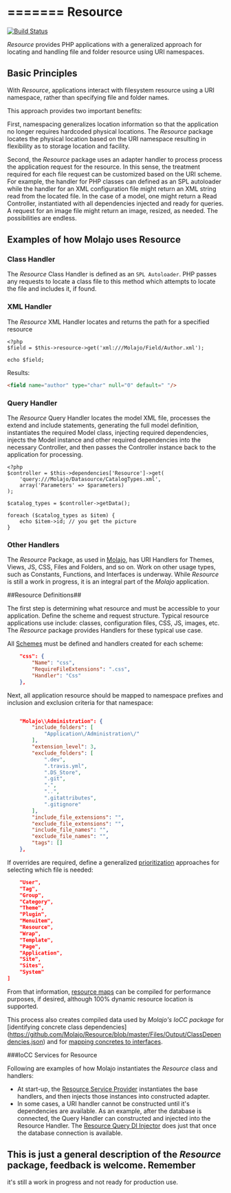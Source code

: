=======
Resource
=======

[![Build Status](https://travis-ci.org/Molajo/Resource.png?branch=master)](https://travis-ci.org/Molajo/Resource)

*Resource* provides PHP applications with a generalized approach for locating and handling
    file and folder resource using URI namespaces.

## Basic Principles

With *Resource*, applications interact with filesystem resource using a URI namespace, rather than specifying
 file and folder names.

 This approach provides two important benefits:

 First, namespacing generalizes location
  information so that the application no longer requires hardcoded physical locations. The *Resource* package
   locates the physical location based on the URI namespace resulting in flexibility as to storage location and
   facility.

   Second, the *Resource* package uses an adapter handler to process process the application request
   for the resource. In this sense, the treatment required for each file request can be customized based on the
   URI scheme. For example, the handler for PHP classes can defined as an SPL autoloader while the handler for
   an XML configuration file might return an XML string read from the located file. In the case of a model, one
   might return a Read Controller, instantiated with all dependencies injected and ready for queries. A request
   for an image file might return an image, resized, as needed. The possibilities are endless.

## Examples of how Molajo uses Resource

### Class Handler

The *Resource* Class Handler is defined as an `SPL Autoloader`. PHP passes any requests to locate a class file
to this method which attempts to locate the file and includes it, if found.

### XML Handler

The *Resource* XML Handler locates and returns the path for a specified resource

```
<?php
$field = $this->resource->get('xml:///Molajo/Field/Author.xml');

echo $field;
```

Results:
```html
<field name="author" type="char" null="0" default=" "/>
```

### Query Handler

The *Resource* Query Handler locates the model XML file, processes the extend and include
statements, generating the full model definition, instantiates the required Model class,
injecting required dependencies, injects the Model instance and other required dependencies
into the necessary Controller, and then passes the Controller instance back to
the application for processing.

```
<?php
$controller = $this->dependencies['Resource']->get(
    'query:///Molajo/Datasource/CatalogTypes.xml',
    array('Parameters' => $parameters)
);

$catalog_types = $controller->getData();

foreach ($catalog_types as $item) {
    echo $item->id; // you get the picture
}
```

### Other Handlers

The *Resource* Package, as used in [Molajo](https://github.com/Molajo/Standard), has URI Handlers for Themes,
Views, JS, CSS, Files and Folders, and so on. Work on other usage types, such as Constants, Functions, and
Interfaces is underway. While *Resource* is still a work in progress, it is an integral part of the *Molajo*
application.

##Resource Definitions##

The first step is determining what resource and must be accessible to your application. Define the scheme
and request structure. Typical resource applications use include: classes, configuration files, CSS, JS, images, etc. The *Resource*
package provides Handlers for these typical use case.

All [Schemes](https://github.com/Molajo/Resource/blob/master/Files/SchemeArray.json) must be defined and handlers
created for each scheme:

```json
    "css": {
        "Name": "css",
        "RequireFileExtensions": ".css",
        "Handler": "Css"
    },
```

Next, all application resource should be mapped to namespace prefixes and inclusion and exclusion criteria
for that namespace:

```json

    "Molajo\\Administration": {
        "include_folders": [
            "Application\/Administration\/"
        ],
        "extension_level": 3,
        "exclude_folders": [
            ".dev",
            ".travis.yml",
            ".DS_Store",
            ".git",
            ".",
            "..",
            ".gitattributes",
            ".gitignore"
        ],
        "include_file_extensions": "",
        "exclude_file_extensions": "",
        "include_file_names": "",
        "exclude_file_names": "",
        "tags": []
    },
```

If overrides are required, define a generalized
[prioritization](https://github.com/Molajo/Resource/blob/master/Files/PriorityArray.json)
approaches for selecting which file is needed:

```json
    "User",
    "Tag",
    "Group",
    "Category",
    "Theme",
    "Plugin",
    "Menuitem",
    "Resource",
    "Wrap",
    "Template",
    "Page",
    "Application",
    "Site",
    "Sites",
    "System"
]
```

From that information, [resource maps](https://github.com/Molajo/Resource/blob/master/Files/Output/ResourceMap.json)
can be compiled for performance purposes, if desired, although 100% dynamic resource location is supported.

This process also creates compiled data used by *Molajo's IoCC package* for [identifying concrete class dependencies]
(https://github.com/Molajo/Resource/blob/master/Files/Output/ClassDependencies.json)
and for [mapping concretes to interfaces](https://github.com/Molajo/Resource/blob/master/Files/Output/ClassMap.json).

###IoCC Services for Resource

Following are examples of how Molajo instantiates the *Resource* class and handlers:

* At start-up, the [Resource Service Provider](https://github.com/Molajo/Standard/blob/master/Application/Services/Resource/ResourceInjector.php)
 instantiates the base handlers, and then injects those instances into constructed adapter.
* In some cases, a URI handler cannot be constructed until it's dependencies are available. As an example,
after the database is connected, the Query Handler can constructed and injected into the Resource Handler.
The [Resource Query DI Injector](https://github.com/Molajo/Standard/blob/master/Application/Services/Resourcequery/ResourcequeryInjector.php)
does just that once the database connection is available.

## This is just a general description of the *Resource* package, feedback is welcome. Remember
it's still a work in progress and not ready for production use.
